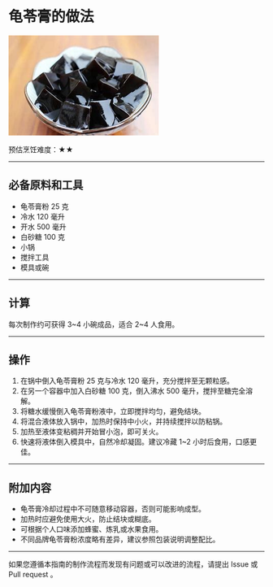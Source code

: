 # 龟苓膏的做法

![龟苓膏成品](./龟苓膏成品.jpg)

预估烹饪难度：★★

---

## 必备原料和工具

- 龟苓膏粉 25 克  
- 冷水 120 毫升  
- 开水 500 毫升  
- 白砂糖 100 克  
- 小锅  
- 搅拌工具  
- 模具或碗

---

## 计算

每次制作约可获得 3~4 小碗成品，适合 2~4 人食用。

---

## 操作

1. 在锅中倒入龟苓膏粉 25 克与冷水 120 毫升，充分搅拌至无颗粒感。
2. 在另一个容器中加入白砂糖 100 克，倒入沸水 500 毫升，搅拌至糖完全溶解。
3. 将糖水缓慢倒入龟苓膏粉液中，立即搅拌均匀，避免结块。
4. 将混合液体放入锅中，加热时保持中小火，并持续搅拌以防粘锅。
5. 加热至液体变粘稠并开始冒小泡，即可关火。
6. 快速将液体倒入模具中，自然冷却凝固。建议冷藏 1~2 小时后食用，口感更佳。

---

## 附加内容

- 龟苓膏冷却过程中不可随意移动容器，否则可能影响成型。  
- 加热时应避免使用大火，防止结块或糊底。  
- 可根据个人口味添加蜂蜜、炼乳或水果食用。  
- 不同品牌龟苓膏粉浓度略有差异，建议参照包装说明调整配比。

---

如果您遵循本指南的制作流程而发现有问题或可以改进的流程，请提出 Issue 或 Pull request 。
